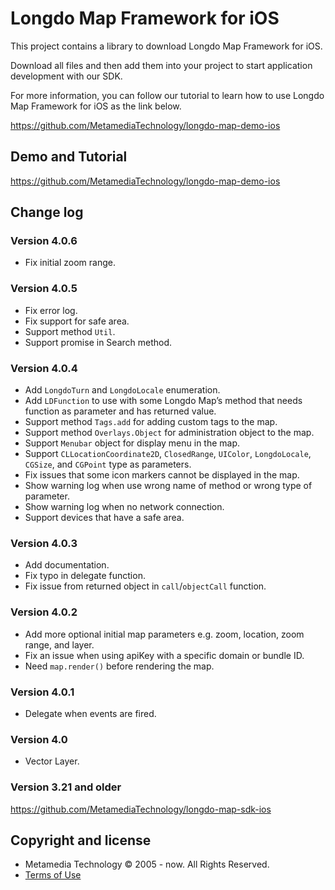 # Longdo Map Framework for iOS
This project contains a library to download Longdo Map Framework for iOS.

Download all files and then add them into your project to start application development with our SDK.

For more information, you can follow our tutorial to learn how to use Longdo Map Framework for iOS as the link below.

https://github.com/MetamediaTechnology/longdo-map-demo-ios

## Demo and Tutorial
https://github.com/MetamediaTechnology/longdo-map-demo-ios

## Change log

### Version 4.0.6
* Fix initial zoom range.

### Version 4.0.5
* Fix error log.
* Fix support for safe area.
* Support method `Util`.
* Support promise in Search method.

### Version 4.0.4
* Add `LongdoTurn` and `LongdoLocale` enumeration.
* Add `LDFunction` to use with some Longdo Map’s method that needs function as parameter and has returned value.
* Support method `Tags.add` for adding custom tags to the map.
* Support method `Overlays.Object` for administration object to the map.
* Support `Menubar` object for display menu in the map.
* Support `CLLocationCoordinate2D`, `ClosedRange`, `UIColor`, `LongdoLocale`, `CGSize`, and `CGPoint` type as parameters.
* Fix issues that some icon markers cannot be displayed in the map.
* Show warning log when use wrong name of method or wrong type of parameter.
* Show warning log when no network connection.
* Support devices that have a safe area.

### Version 4.0.3
* Add documentation.
* Fix typo in delegate function.
* Fix issue from returned object in `call`/`objectCall` function.

### Version 4.0.2
* Add more optional initial map parameters e.g. zoom, location, zoom range, and layer.
* Fix an issue when using apiKey with a specific domain or bundle ID.
* Need `map.render()` before rendering the map.

### Version 4.0.1
* Delegate when events are fired.

### Version 4.0
* Vector Layer.

### Version 3.21 and older
https://github.com/MetamediaTechnology/longdo-map-sdk-ios

## Copyright and license
  * Metamedia Technology © 2005 - now. All Rights Reserved.
  * [Terms of Use](LICENSE.md)

